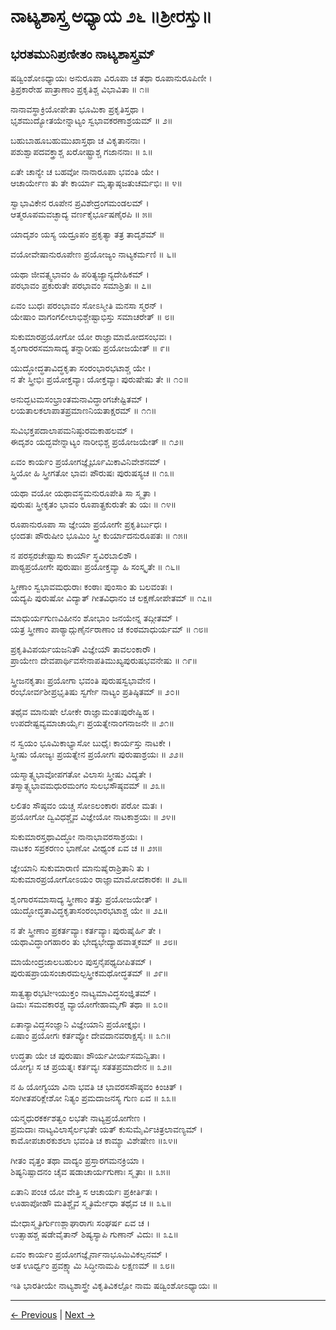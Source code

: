 # ನಾಟ್ಯಶಾಸ್ತ್ರ ಅಧ್ಯಾಯ ೨೬ ॥ಶ್ರೀರಸ್ತು॥

## ಭರತಮುನಿಪ್ರಣೀತಂ ನಾಟ್ಯಶಾಸ್ತ್ರಮ್
ಷಡ್ವಿಂಶೋಽಧ್ಯಾಯಃ
ಅನುರೂಪಾ ವಿರೂಪಾ ಚ ತಥಾ ರೂಪಾನುರೂಪಿಣೀ ।<br/>
ತ್ರಿಪ್ರಕಾರೇಹ ಪಾತ್ರಾಣಾಂ ಪ್ರಕೃತಿಶ್ಚ ವಿಭಾವಿತಾ ॥ ೧॥

ನಾನಾವಸ್ಥಾಕ್ರಿಯೋಪೇತಾ ಭೂಮಿಕಾ ಪ್ರಕೃತಿಸ್ತಥಾ ।<br/>
ಭೃಶಮುದ್ಯೋತಯೇನ್ನಾಟ್ಯಂ ಸ್ವಭಾವಕರಣಾಶ್ರಯಮ್ ॥ ೨॥

ಬಹುಬಾಹೂಬಹುಮುಖಾಸ್ತಥಾ ಚ ವಿಕೃತಾನನಾಃ ।<br/>
ಪಶುಶ್ವಾಪದವಕ್ತ್ರಾಶ್ಚ ಖರೋಷ್ಟ್ರಾಶ್ಚ ಗಜಾನನಾಃ ॥ ೩॥

ಏತೇ ಚಾನ್ಯೇ ಚ ಬಹವೋ ನಾನಾರೂಪಾ ಭವಂತಿ ಯೇ ।<br/>
ಆಚಾರ್ಯೇಣ ತು ತೇ ಕಾರ್ಯಾ ಮೃತ್ಕಾಷ್ಠಜತುಚರ್ಮಭಿಃ ॥ ೪॥

ಸ್ವಾಭಾವಿಕೇನ ರೂಪೇನ ಪ್ರವಿಶೇದ್ರಂಗಮಂಡಲಮ್ ।<br/>
ಆತ್ಮರೂಪಮವಚ್ಛಾದ್ಯ ವರ್ಣಕೈರ್ಭೂಷಣೈರಪಿ ॥ ೫॥

ಯಾದೃಶಂ ಯಸ್ಯ ಯದ್ರೂಪಂ ಪ್ರಕೃತ್ಯಾ ತತ್ರ ತಾದೃಶಮ್ ॥

ವಯೋವೇಷಾನುರೂಪೇಣ ಪ್ರಯೋಜ್ಯಂ ನಾಟ್ಯಕರ್ಮಣಿ ॥ ೬॥

ಯಥಾ ಜೀವತ್ಸ್ವಭಾವಂ ಹಿ ಪರಿತ್ಯಜ್ಯಾನ್ಯದೇಹಿಕಮ್ ।<br/>
ಪರಭಾವಂ ಪ್ರಕುರುತೇ ಪರಭಾವಂ ಸಮಾಶ್ರಿತಃ ॥ ೭॥

ಏವಂ ಬುಧಃ ಪರಂಭಾವಂ ಸೋಽಸ್ಮೀತಿ ಮನಸಾ ಸ್ಮರನ್ ।<br/>
ಯೇಷಾಂ ವಾಗಂಗಲೀಲಾಭಿಶ್ಚೇಷ್ಟಾಭಿಸ್ತು ಸಮಾಚರೇತ್ ॥ ೮॥

ಸುಕುಮಾರಪ್ರಯೋಗೋ ಯೋ ರಾಜ್ಞಾಮಾಮೋದಸಂಭವಃ ।<br/>
ಶೃಂಗಾರರಸಮಾಸಾದ್ಯ ತನ್ನಾರೀಷು ಪ್ರಯೋಜಯೇತ್ ॥ ೯॥

ಯುದ್ಧೋದ್ಧತಾವಿದ್ಧಕೃತಾ ಸಂರಂಭಾರಭಟಾಶ್ಚ ಯೇ ।<br/>
ನ ತೇ ಸ್ತ್ರೀಭಿಃ ಪ್ರಯೋಕ್ತವ್ಯಾಃ ಯೋಕ್ತವ್ಯಾಃ ಪುರುಷೇಷು ತೇ ॥ ೧೦॥

ಅನುದ್ಭಟಮಸಂಭ್ರಾಂತಮನಾವಿದ್ಧಾಂಗಚೇಷ್ಟಿತಮ್ ।<br/>
ಲಯತಾಲಕಲಾಪಾತಪ್ರಮಾಣನಿಯತಾಕ್ಷರಮ್ ॥ ೧೧॥

ಸುವಿಭಕ್ತಪದಾಲಾಪಮನಿಷ್ಠುರಮಕಾಹಲಮ್ ।<br/>
ಈದೃಶಂ ಯದ್ಭವೇನ್ನಾಟ್ಯಂ ನಾರೀಭಿಶ್ಚ ಪ್ರಯೋಜಯೇತ್ ॥ ೧೨॥

ಏವಂ ಕಾರ್ಯಂ ಪ್ರಯೋಗಜ್ಞೈರ್ಭೂಮಿಕಾವಿನಿವೇಶನಮ್ ।<br/>
ಸ್ತ್ರಿಯೋ ಹಿ ಸ್ತ್ರೀಗತೋ ಭಾವಃ ಪೌರುಷಃ ಪುರುಷಸ್ಯಚ ॥ ೧೩॥

ಯಥಾ ವಯೋ ಯಥಾವಸ್ಥಮನುರೂಪೇತಿ ಸಾ ಸ್ಮೃತಾ ।<br/>
ಪುರುಷಃ ಸ್ತ್ರೀಕೃತಂ ಭಾವಂ ರೂಪಾತ್ಪ್ರಕುರುತೇ ತು ಯಃ ॥ ೧೪॥

ರೂಪಾನುರೂಪಾ ಸಾ ಜ್ಞೇಯಾ ಪ್ರಯೋಗೇ ಪ್ರಕೃತಿರ್ಬುಧಃ ।<br/>
ಛಂದತಃ ಪೌರುಷೀಂ ಭೂಮಿಂ ಸ್ತ್ರೀ ಕುರ್ಯಾದನುರೂಪತಃ ॥ ೧೫॥

ನ ಪರಸ್ಪರಚೇಷ್ಟಾಸು ಕಾರ್ಯೌ ಸ್ಥವಿರಬಾಲಿಶೌ ।<br/>
ಪಾಠ್ಯಪ್ರಯೋಗೇ ಪುರುಷಾಃ ಪ್ರಯೋಕ್ತವ್ಯಾ ಹಿ ಸಂಸ್ಕೃತೇ ॥ ೧೬॥

ಸ್ತ್ರೀಣಾಂ ಸ್ವಭಾವಮಧುರಾಃ ಕಂಠಾಃ ಪುಂಸಾಂ ತು ಬಲವಂತಃ ।<br/>
ಯದ್ಯಪಿ ಪುರುಷೋ ವಿದ್ಯಾತ್ ಗೀತವಿಧಾನಂ ಚ ಲಕ್ಷಣೋಪೇತಮ್ ॥ ೧೭॥

ಮಾಧುರ್ಯಗುಣವಿಹೀನಂ ಶೋಭಾಂ ಜನಯೇನ್ನ ತದ್ಗೀತಮ್ ।<br/>
ಯತ್ರ ಸ್ತ್ರೀಣಾಂ ಪಾಠ್ಯಾದ್ಗುಣೈರ್ನರಾಣಾಂ ಚ ಕಂಠಮಾಧುರ್ಯಮ್ ॥ ೧೮॥

ಪ್ರಕೃತಿವಿಪರ್ಯಯಜನಿತೌ ವಿಜ್ಞೇಯೌ ತಾವಲಂಕಾರೌ ।<br/>
ಪ್ರಾಯೇಣ ದೇವಪಾರ್ಥಿವಸೇನಾಪತಿಮುಖ್ಯಪುರುಷಭವನೇಷು ॥ ೧೯॥

ಸ್ತ್ರೀಜನಕೃತಾಃ ಪ್ರಯೋಗಾ ಭವಂತಿ ಪುರುಷಸ್ವಭಾವೇನ ।<br/>
ರಂಭೋರ್ವಶೀಪ್ರಭೃತಿಷು ಸ್ವರ್ಗೇ ನಾಟ್ಯಂ ಪ್ರತಿಷ್ಠಿತಮ್ ॥ ೨೦॥

ತಥೈವ ಮಾನುಷೇ ಲೋಕೇ ರಾಜ್ಞಾಮಂತಃಪುರೇಷ್ವಿಹ ।<br/>
ಉಪದೇಷ್ಟವ್ಯಮಾಚಾರ್ಯೈಃ ಪ್ರಯತ್ನೇನಾಂಗನಾಜನೇ ॥ ೨೧॥

ನ ಸ್ವಯಂ ಭೂಮಿಕಾಭ್ಯಾಸೋ ಬುಧೈಃ ಕಾರ್ಯಸ್ತು ನಾಟಕೇ ।<br/>
ಸ್ತ್ರೀಷು ಯೋಜ್ಯಃ ಪ್ರಯತ್ನೇನ ಪ್ರಯೋಗಃ ಪುರುಷಾಶ್ರಯಃ ॥ ೨೨॥

ಯಸ್ಮಾತ್ಸ್ವಭಾವೋಪಗತೋ ವಿಲಾಸಃ ಸ್ತ್ರೀಷು ವಿದ್ಯತೇ ।<br/>
ತಸ್ಮಾತ್ಸ್ವಭಾವಮಧುರಮಂಗಂ ಸುಲಭಸೌಷ್ಠವಮ್ ॥ ೨೩॥

ಲಲಿತಂ ಸೌಷ್ಠವಂ ಯಚ್ಚ ಸೋಽಲಂಕಾರಃ ಪರೋ ಮತಃ ।<br/>
ಪ್ರಯೋಗೋ ದ್ವಿವಿಧಶ್ಚೈವ ವಿಜ್ಞೇಯೋ ನಾಟಕಾಶ್ರಯಃ ॥ ೨೪॥

ಸುಕುಮಾರಸ್ತಥಾವಿದ್ಧೋ ನಾನಾಭಾವರಸಾಶ್ರಯಃ ।<br/>
ನಾಟಕಂ ಸಪ್ರಕರಣಂ ಭಾಣೋ ವೀಥ್ಯಂಕ ಏವ ಚ ॥ ೨೫॥

ಜ್ಞೇಯಾನಿ ಸುಕುಮಾರಾಣಿ ಮಾನುಷೈರಾಶ್ರಿತಾನಿ ತು ।<br/>
ಸುಕುಮಾರಪ್ರಯೋಗೋಽಯಂ ರಾಜ್ಞಾಮಾಮೋದಕಾರಕಃ ॥ ೨೬॥

ಶೃಂಗಾರಸಮಾಸಾದ್ಯ ಸ್ತ್ರೀಣಾಂ ತತ್ತು ಪ್ರಯೋಜಯೇತ್ ।<br/>
ಯುದ್ಧೋದ್ಧತಾವಿದ್ಧಕೃತಾಸಂರಂಭಾರಭಟಾಶ್ಚ ಯೇ ॥ ೨೭॥

ನ ತೇ ಸ್ತ್ರೀಣಾಂ ಪ್ರಕರ್ತವ್ಯಾಃ ಕರ್ತವ್ಯಾಃ ಪುರುಷೈರ್ಹಿ ತೇ ।<br/>
ಯಥಾವಿದ್ಧಾಂಗಹಾರಂ ತು ಭೇದ್ಯಭೇದ್ಯಾಹವಾತ್ಮಕಮ್ ॥ ೨೮॥

ಮಾಯೇಂದ್ರಜಾಲಬಹುಲಂ ಪುಸ್ತನೈಪಥ್ಯದೀಪಿತಮ್ ।<br/>
ಪುರುಷಪ್ರಾಯಸಂಚಾರಮಲ್ಪಸ್ತ್ರೀಕಮಥೋದ್ಧತಮ್ ॥ ೨೯॥

ಸಾತ್ವತ್ಯಾರಭಟೀಇಯುಕ್ತಂ ನಾಟ್ಯಮಾವಿದ್ಧಸಂಜ್ಞಿತಮ್ ।<br/>
ಡಿಮಃ ಸಮವಕಾರಶ್ಚ ವ್ಯಾಯೋಗೇಹಾಮೃಗೌ ತಥಾ ॥ ೩೦॥

ಏತಾನ್ಯಾವಿದ್ಧಸಂಜ್ಞಾನಿ ವಿಜ್ಞೇಯಾನಿ ಪ್ರಯೋಕ್ತೃಭಿಃ ।<br/>
ಏಷಾಂ ಪ್ರಯೋಗಃ ಕರ್ತವ್ಯೋ ದೇವದಾನವರಾಕ್ಷಸೈಃ ॥ ೩೧॥

ಉದ್ಧತಾ ಯೇ ಚ ಪುರುಷಾಃ ಶೌರ್ಯವೀರ್ಯಸಮನ್ವಿತಾಃ ।<br/>
ಯೋಗ್ಯಃ ಸ ಚ ಪ್ರಯತ್ನಃ ಕರ್ತವ್ಯಃ ಸತತಪ್ರಮಾದೇನ ॥ ೩೨॥

ನ ಹಿ ಯೋಗ್ಯಯಾ ವಿನಾ ಭವತಿ ಚ ಭಾವರಸಸೌಷ್ಠವಂ ಕಿಂಚಿತ್ ।<br/>
ಸಂಗೀತಪರಿಕ್ಲೇಶೋ ನಿತ್ಯಂ ಪ್ರಮದಾಜನಸ್ಯ ಗುಣ ಏವ ॥ ೩೩॥

ಯನ್ಮಧುರಕರ್ಕಶತ್ವಂ ಲಭತೇ ನಾಟ್ಯಪ್ರಯೋಗೇಣ ।<br/>
ಪ್ರಮದಾಃ ನಾಟ್ಯವಿಲಾಸೈರ್ಲಭತೇ ಯತ್ ಕುಸುಮೈರ್ವಿಚಿತ್ರಲಾವಣ್ಯಮ್ ।<br/>
ಕಾಮೋಪಚಾರಕುಶಲಾ ಭವಂತಿ ಚ ಕಾಮ್ಯಾ ವಿಶೇಷೇಣ ॥೩೪॥

ಗೀತಂ ವೃತ್ತಂ ತಥಾ ವಾದ್ಯಂ ಪ್ರಸ್ತಾರಗಮನಕ್ರಿಯಾ ।<br/>
ಶಿಷ್ಯನಿಷ್ಪಾದನಂ ಚೈವ ಷಡಾಚಾರ್ಯಗುಣಾಃ ಸ್ಮೃತಾಃ ॥ ೩೫॥

ಏತಾನಿ ಪಂಚ ಯೋ ವೇತ್ತಿ ಸ ಆಚಾರ್ಯಃ ಪ್ರಕೀರ್ತಿತಃ ।<br/>
ಊಹಾಪೋಹೌ ಮತಿಶ್ಚೈವ ಸ್ಮೃತಿರ್ಮೇಧಾ ತಥೈವ ಚ ॥ ೩೬॥

ಮೇಧಾಸ್ಮೃತಿರ್ಗುಣಶ್ಲಾಘಾರಾಗಃ ಸಂಘರ್ಷ ಏವ ಚ ।<br/>
ಉತ್ಸಾಹಶ್ಚ ಷಡೇವೈತಾನ್ ಶಿಷ್ಯಸ್ಯಾಪಿ ಗುಣಾನ್ ವಿದುಃ ॥ ೩೭॥

ಏವಂ ಕಾರ್ಯಂ ಪ್ರಯೋಗಜ್ಞೈರ್ನಾನಾಭೂಮಿವಿಕಲ್ಪನಮ್ ।<br/>
ಅತ ಊರ್ಧ್ವಂ ಪ್ರವಕ್ಷ್ಯಾಮಿ ಸಿದ್ಧೀನಾಮಪಿ ಲಕ್ಷಣಮ್ ॥ ೩೮॥

ಇತಿ ಭಾರತೀಯೇ ನಾಟ್ಯಶಾಸ್ತ್ರೇ ವಿಕೃತಿವಿಕಲ್ಪೋ
ನಾಮ ಷಡ್ವಿಂಶೋಽಧ್ಯಾಯಃ ॥

---

[← Previous](chapter_25.md) | [Next →](chapter_27.md)
